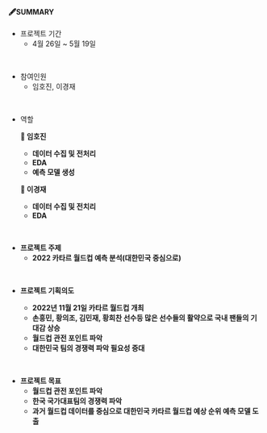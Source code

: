 #### 🖋SUMMARY

- 프로젝트 기간
  - 4월 26일 ~ 5월 19일

</br>

- 참여인원
  - 임호진, 이경재

</br>

- 역할

  <B>:man: 임호진
  - 데이터 수집 및 전처리
  - EDA
  - 예측 모델 생성
  
  <B>:man: 이경재
  - 데이터 수집 및 전치리
  - EDA
 </br>
 
- 프로젝트 주제
  - 2022 카타르 월드컵 예측 분석(대한민국 중심으로)

</br>

- 프로젝트 기획의도

  - 2022년 11월 21일 카타르 월드컵 개최
  - 손흥민, 황의조, 김민재, 황희찬 선수등 많은 선수들의 활약으로 국내 팬들의 기대감 상승
  - 월드컵 관전 포인트 파악
  - 대한민국 팀의 경쟁력 파악 필요성 증대

</br>

- 프로젝트 목표
  - 월드컵 관전 포인트 파악
  - 한국 국가대표팀의 경쟁력 파악
  - 과거 월드컵 데이터를 중심으로 대한민국 카타르 월드컵 예상 순위 예측 모델 도출


